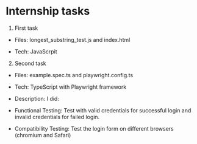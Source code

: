 # Internship tasks

1) First task

- Files: longest_substring_test.js and index.html

- Tech: JavaScrpit

2) Second task

- Files: example.spec.ts and playwright.config.ts 

- Tech: TypeScript with Playwright framework

- Description: I did:

 - Functional Testing: Test with valid credentials for successful login and invalid credentials for failed login.

 - Compatibility Testing: Test the login form on different browsers (chromium and Safari)

